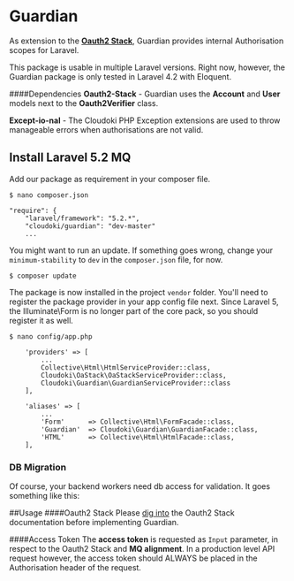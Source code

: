 # Guardian

As extension to the **[Oauth2 Stack](http://blog.cloudoki.com/oauth2-stack/)**, Guardian provides internal Authorisation scopes for Laravel.

This package is usable in multiple Laravel versions. Right now, however, the Guardian package is only tested in Laravel 4.2 with Eloquent.

####Dependencies
**Oauth2-Stack** - Guardian uses the **Account** and **User** models next to the **Oauth2Verifier** class.

**Except-io-nal** - The Cloudoki PHP Exception extensions are used to throw manageable errors when authorisations are not valid.

## Install Laravel 5.2 MQ
Add our package as requirement in your composer file.
```
$ nano composer.json
```
```
"require": {
    "laravel/framework": "5.2.*",
    "cloudoki/guardian": "dev-master"
    ...
```
You might want to run an update. If something goes wrong, change your `minimum-stability` to `dev` in the `composer.json` file, for now.
```
$ composer update
```


The package is now installed in the project `vendor` folder. You'll need to register the package provider in your app config file next.
Since Laravel 5, the Illuminate\Form is no longer part of the core pack, so you should register it as well.
```
$ nano config/app.php
```
```
	'providers' => [
		...
		Collective\Html\HtmlServiceProvider::class,
		Cloudoki\OaStack\OaStackServiceProvider::class,
		Cloudoki\Guardian\GuardianServiceProvider::class
    ],

	'aliases' => [
		...
        'Form'		=> Collective\Html\FormFacade::class,
        'Guardian'	=> Cloudoki\Guardian\GuardianFacade::class,
        'HTML'		=> Collective\Html\HtmlFacade::class,
    ],
```

### DB Migration
Of course, your backend workers need db access for validation. It goes something like this:




##Usage
####Oauth2 Stack
Please [dig into](http://blog.cloudoki.com/oauth2-stack/) the Oauth2 Stack documentation before implementing Guardian.

####Access Token
The **access token** is requested as `Input` parameter, in respect to the Oauth2 Stack and **MQ alignment**. In a production level API request however, the access token should ALWAYS be placed in the Authorisation header of the request.



